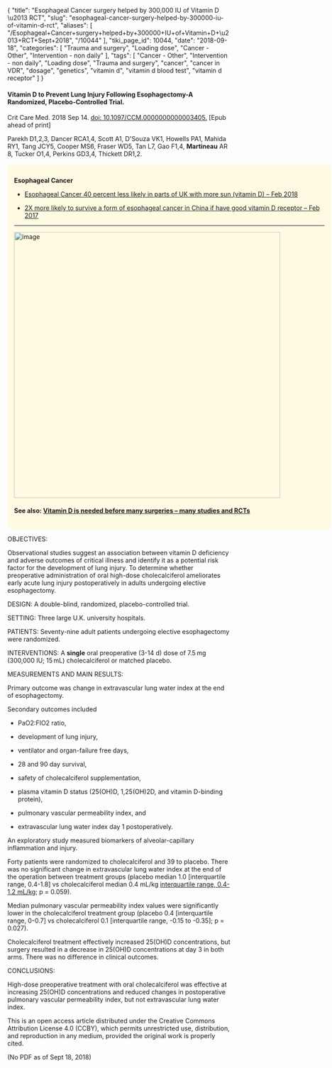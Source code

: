 {
    "title": "Esophageal Cancer surgery helped by 300,000 IU of Vitamin D \u2013 RCT",
    "slug": "esophageal-cancer-surgery-helped-by-300000-iu-of-vitamin-d-rct",
    "aliases": [
        "/Esophageal+Cancer+surgery+helped+by+300000+IU+of+Vitamin+D+\u2013+RCT+Sept+2018",
        "/10044"
    ],
    "tiki_page_id": 10044,
    "date": "2018-09-18",
    "categories": [
        "Trauma and surgery",
        "Loading dose",
        "Cancer - Other",
        "Intervention - non daily"
    ],
    "tags": [
        "Cancer - Other",
        "Intervention - non daily",
        "Loading dose",
        "Trauma and surgery",
        "cancer",
        "cancer in VDR",
        "dosage",
        "genetics",
        "vitamin d",
        "vitamin d blood test",
        "vitamin d receptor"
    ]
}


#### Vitamin D to Prevent Lung Injury Following Esophagectomy-A Randomized, Placebo-Controlled Trial.

Crit Care Med. 2018 Sep 14. [doi: 10.1097/CCM.0000000000003405.](https://doi.org/10.1097/CCM.0000000000003405.) <span>[Epub ahead of print]</span>

Parekh D1,2,3, Dancer RCA1,4, Scott A1, D'Souza VK1, Howells PA1, Mahida RY1, Tang JCY5, Cooper MS6, Fraser WD5, Tan L7, Gao F1,4,  **Martineau**  AR 8, Tucker O1,4, Perkins GD3,4, Thickett DR1,2.

<div class="border" style="background-color:#FFFAE2;padding:15px;margin:10px 0;border-radius:5px;width:700px">

 **Esophageal Cancer** 

* [Esophageal Cancer 40 percent less likely in parts of UK with more sun (vitamin D) – Feb 2018](/posts/esophageal-cancer-40-percent-less-likely-in-parts-of-uk-with-more-sun-vitamin-d)

* [2X more likely to survive a form of esophageal cancer in China if have good vitamin D receptor – Feb 2017](/posts/2x-more-likely-to-survive-a-form-of-esophageal-cancer-in-china-if-have-good-vitamin-d-receptor)

---

<img src="https://d378j1rmrlek7x.cloudfront.net/attachments/jpeg/esophagectomy.jpg" alt="image" width="600">

#### See also: [Vitamin D is needed before many surgeries – many studies and RCTs](/posts/vitamin-d-is-needed-before-many-surgeries-many-studies-and-rcts)

</div>

OBJECTIVES:

Observational studies suggest an association between vitamin D deficiency and adverse outcomes of critical illness and identify it as a potential risk factor for the development of lung injury. To determine whether preoperative administration of oral high-dose cholecalciferol ameliorates early acute lung injury postoperatively in adults undergoing elective esophagectomy.

DESIGN: A double-blind, randomized, placebo-controlled trial.

SETTING: Three large U.K. university hospitals.

PATIENTS: Seventy-nine adult patients undergoing elective esophagectomy were randomized.

INTERVENTIONS: A  **single**  oral preoperative (3-14 d) dose of 7.5 mg (300,000 IU; 15 mL) cholecalciferol or matched placebo.

MEASUREMENTS AND MAIN RESULTS:

Primary outcome was change in extravascular lung water index at the end of esophagectomy. 

Secondary outcomes included 

* PaO2:FIO2 ratio, 

* development of lung injury, 

* ventilator and organ-failure free days, 

* 28 and 90 day survival, 

* safety of cholecalciferol supplementation, 

* plasma vitamin D status (25(OH)D, 1,25(OH)2D, and vitamin D-binding protein),

* pulmonary vascular permeability index, and 

* extravascular lung water index day 1 postoperatively. 

An exploratory study measured biomarkers of alveolar-capillary inflammation and injury. 

Forty patients were randomized to cholecalciferol and 39 to placebo. There was no significant change in extravascular lung water index at the end of the operation between treatment groups (placebo median 1.0 <span>[interquartile range, 0.4-1.8]</span> vs cholecalciferol median 0.4 mL/kg [interquartile range, 0.4-1.2 mL/kg](interquartile%20range,%200.4-1.2%20mL/kg); p = 0.059). 

Median pulmonary vascular permeability index values were significantly lower in the cholecalciferol treatment group (placebo 0.4 <span>[interquartile range, 0-0.7]</span> vs cholecalciferol 0.1 <span>[interquartile range, -0.15 to -0.35]</span>; p = 0.027). 

Cholecalciferol treatment effectively increased 25(OH)D concentrations, but surgery resulted in a decrease in 25(OH)D concentrations at day 3 in both arms. There was no difference in clinical outcomes.

CONCLUSIONS:

High-dose preoperative treatment with oral cholecalciferol was effective at increasing 25(OH)D concentrations and reduced changes in postoperative pulmonary vascular permeability index, but not extravascular lung water index.

This is an open access article distributed under the Creative Commons Attribution License 4.0 (CCBY), which permits unrestricted use, distribution, and reproduction in any medium, provided the original work is properly cited.

(No PDF as of Sept 18, 2018)